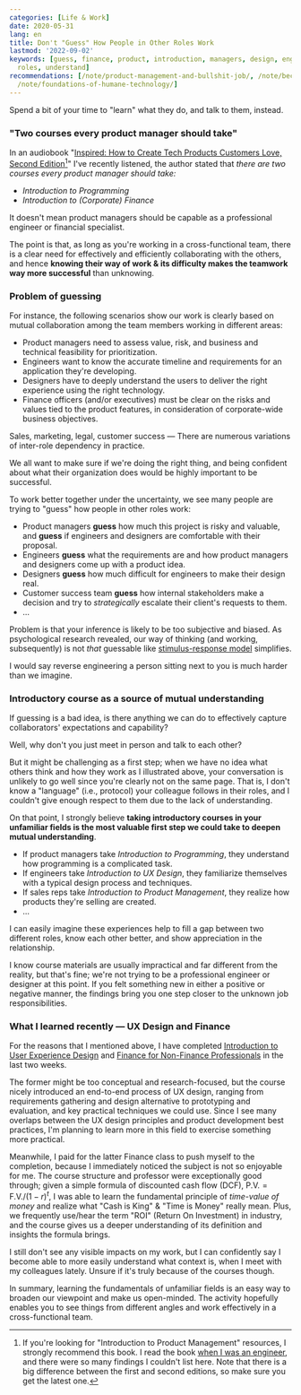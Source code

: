 ```yaml
---
categories: [Life & Work]
date: 2020-05-31
lang: en
title: Don't "Guess" How People in Other Roles Work
lastmod: '2022-09-02'
keywords: [guess, finance, product, introduction, managers, design, engineers, designers,
  roles, understand]
recommendations: [/note/product-management-and-bullshit-job/, /note/becoming-a-product-manager/,
  /note/foundations-of-humane-technology/]
---
```


Spend a bit of your time to "learn" what they do, and talk to them, instead.

### "Two courses every product manager should take"

In an audiobook "[Inspired: How to Create Tech Products Customers Love, Second Edition](https://www.amazon.com/Inspired-Marty-Cagan-audiobook/dp/B07BDQVC45)[^1]" I've recently listened, the author stated that *there are two courses every product manager should take:*

- *Introduction to Programming*
- *Introduction to (Corporate) Finance*

It doesn't mean product managers should be capable as a professional engineer or financial specialist.

The point is that, as long as you're working in a cross-functional team, there is a clear need for effectively and efficiently collaborating with the others, and hence **knowing their way of work & its difficulty makes the teamwork way more successful** than unknowing.

### Problem of guessing

For instance, the following scenarios show our work is clearly based on mutual collaboration among the team members working in different areas:

- Product managers need to assess value, risk, and business and technical feasibility for prioritization.
- Engineers want to know the accurate timeline and requirements for an application they're developing.
- Designers have to deeply understand the users to deliver the right experience using the right technology.
- Finance officers (and/or executives) must be clear on the risks and values tied to the product features, in consideration of corporate-wide business objectives.

Sales, marketing, legal, customer success &mdash; There are numerous variations of inter-role dependency in practice.

We all want to make sure if we're doing the right thing, and being confident about what their organization does would be highly important to be successful. 

To work better together under the uncertainty, we see many people are trying to "guess" how people in other roles work:

- Product managers **guess** how much this project is risky and valuable, and **guess** if engineers and designers are comfortable with their proposal.
- Engineers **guess** what the requirements are and how product managers and designers come up with a product idea.
- Designers **guess** how much difficult for engineers to make their design real.
- Customer success team **guess** how internal stakeholders make a decision and try to *strategically* escalate their client's requests to them.
- ...

Problem is that your inference is likely to be too subjective and biased. As psychological research revealed, our way of thinking (and working, subsequently) is not *that* guessable like [stimulus-response model](https://en.wikipedia.org/wiki/Stimulus%E2%80%93response_model) simplifies.

I would say reverse engineering a person sitting next to you is much harder than we imagine.

### Introductory course as a source of mutual understanding

If guessing is a bad idea, is there anything we can do to effectively capture collaborators' expectations and capability?

Well, why don't you just meet in person and talk to each other? 

But it might be challenging as a first step; when we have no idea what others think and how they work as I illustrated above, your conversation is unlikely to go well since you're clearly not on the same page. That is, I don't know a "language" (i.e., protocol) your colleague follows in their roles, and I couldn't give enough respect to them due to the lack of understanding.

On that point, I strongly believe **taking introductory courses in your unfamiliar fields is the most valuable first step we could take to deepen mutual understanding**.

- If product managers take *Introduction to Programming*, they understand how programming is a complicated task.
- If engineers take *Introduction to UX Design*, they familiarize themselves with a typical design process and techniques.
- If sales reps take *Introduction to Product Management*, they realize how products they're selling are created.
- ...

I can easily imagine these experiences help to fill a gap between two different roles, know each other better, and show appreciation in the relationship.

I know course materials are usually impractical and far different from the reality, but that's fine; we're not trying to be a professional engineer or designer at this point. If you felt something new in either a positive or negative manner, the findings bring you one step closer to the unknown job responsibilities.

### What I learned recently &mdash; UX Design and Finance

For the reasons that I mentioned above, I have completed [Introduction to User Experience Design](https://www.coursera.org/learn/user-experience-design) and [Finance for Non-Finance Professionals](https://www.coursera.org/account/accomplishments/records/AT4UMKBZY93F) in the last two weeks.

The former might be too conceptual and research-focused, but the course nicely introduced an end-to-end process of UX design, ranging from requirements gathering and design alternative to prototyping and evaluation, and key practical techniques we could use. Since I see many overlaps between the UX design principles and product development best practices, I'm planning to learn more in this field to exercise something more practical.

Meanwhile, I paid for the latter Finance class to push myself to the completion, because I immediately noticed the subject is not so enjoyable for me. The course structure and professor were exceptionally good through; given a simple formula of discounted cash flow (DCF), $\textrm{P.V.} = \textrm{F.V.} / (1 - r)^t$, I was able to learn the fundamental principle of *time-value of money* and realize what "Cash is King" & "Time is Money" really mean. Plus, we frequently use/hear the term "ROI" (Return On Investment) in industry, and the course gives us a deeper understanding of its definition and insights the formula brings.

I still don't see any visible impacts on my work, but I can confidently say I become able to more easily understand what context is, when I meet with my colleagues lately. Unsure if it's truly because of the courses though.

In summary, learning the fundamentals of unfamiliar fields is an easy way to broaden our viewpoint and make us open-minded. The activity hopefully enables you to see things from different angles and work effectively in a cross-functional team.

[^1]: If you're looking for "Introduction to Product Management" resources, I strongly recommend this book. I read the book [when I was an engineer](/note/becoming-a-product-manager/), and there were so many findings I couldn't list here. Note that there is a big difference between the first and second editions, so make sure you get the latest one.
